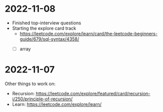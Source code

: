 # 2022-11-08

- Finished top-interview questions
- Starting the explore card track
  - https://leetcode.com/explore/learn/card/the-leetcode-beginners-guide/679/sql-syntax/4358/
  - [ ] array


# 2022-11-07

Other things to work on:
- Recursion: https://leetcode.com/explore/featured/card/recursion-i/250/principle-of-recursion/
- Learn: https://leetcode.com/explore/learn/

